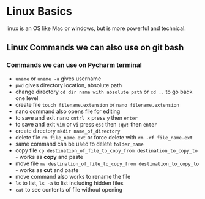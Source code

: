 # Linux Basics
linux is an OS like Mac or windows, but is more powerful and technical.
## Linux Commands we can also use on git bash
### Commands we can use on Pycharm terminal

- `uname` or `uname -a` gives username
- `pwd` gives directory location, absolute path
- change directory `cd dir name with absolute path` or `cd ..` to go back one level
- create file `touch filename.extension` or `nano filename.extension`
- nano command also opens file for editing 
- to save and exit nano `cntrl x` press `y` then `enter`
- to save and exit `vim` or `vi` press `esc` then `:qw!` then `enter`  
- create directory `mkdir name_of_directory`
- delete file `rm file_name.ext` or force delete with `rm -rf file_name.ext`
- same command can be used to delete `folder_name`  
- copy file `cp destination_of_file_to_copy_from destination_to_copy_to` - works as **copy** and paste
- move file `mv destination_of_file_to_copy_from destination_to_copy_to` - works as **cut** and paste
- move command also works to rename the file
- `ls` to list, `ls -a` to list including hidden files
- `cat` to see contents of file without opening 